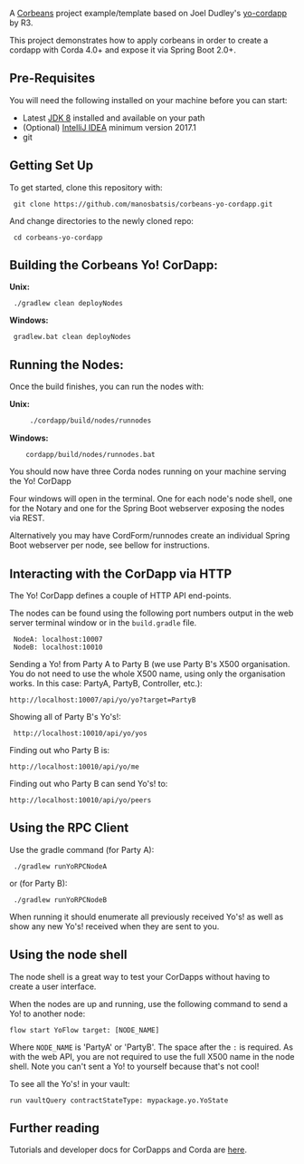 
A [Corbeans](https://manosbatsis.github.io/corbeans/) project example/template 
based on Joel Dudley's [yo-cordapp](https://github.com/corda/samples/tree/release-V3/yo-cordapp) by R3.

This project demonstrates how to apply corbeans in order to create a cordapp with Corda 4.0+ and 
expose it via Spring Boot 2.0+.

## Pre-Requisites

You will need the following installed on your machine before you can start:

* Latest [JDK 8](http://www.oracle.com/technetwork/java/javase/downloads/jdk8-downloads-2133151.html) 
  installed and available on your path
* (Optional) [IntelliJ IDEA](https://www.jetbrains.com/idea/download/) minimum version 2017.1
* git

## Getting Set Up

To get started, clone this repository with:

     git clone https://github.com/manosbatsis/corbeans-yo-cordapp.git

And change directories to the newly cloned repo:

     cd corbeans-yo-cordapp

## Building the Corbeans Yo! CorDapp:

**Unix:** 

     ./gradlew clean deployNodes

**Windows:**

     gradlew.bat clean deployNodes

## Running the Nodes:

Once the build finishes, you can run the nodes with:

**Unix:**

```bash
     ./cordapp/build/nodes/runnodes
```

**Windows:**

```
    cordapp/build/nodes/runnodes.bat
```

You should now have three Corda nodes running on your machine serving
the Yo! CorDapp

Four windows will open in the terminal. One for each node's node shell, 
one for the Notary and one for the Spring Boot webserver exposing the nodes via REST.

Alternatively you may have CordForm/runnodes create an individual Spring Boot webserver 
per node, see bellow for instructions.

## Interacting with the CorDapp via HTTP

The Yo! CorDapp defines a couple of HTTP API end-points.

The nodes can be found using the following port numbers output in the web server
terminal window or in the `build.gradle` file.

     NodeA: localhost:10007
     NodeB: localhost:10010

Sending a Yo! from Party A to Party B (we use Party B's X500 organisation. You do not need to use the whole X500 name,
using only the organisation works. In this case: PartyA, PartyB, Controller, etc.):

    http://localhost:10007/api/yo/yo?target=PartyB

Showing all of Party B's Yo's!:

     http://localhost:10010/api/yo/yos
     
Finding out who Party B is:

    http://localhost:10010/api/yo/me

Finding out who Party B can send Yo's! to:

    http://localhost:10010/api/yo/peers

## Using the RPC Client

Use the gradle command (for Party A):

     ./gradlew runYoRPCNodeA
     
or (for Party B):
     
     ./gradlew runYoRPCNodeB

When running it should enumerate all previously received Yo's! as well as show any new Yo's! 
received when they are sent to you.

## Using the node shell

The node shell is a great way to test your CorDapps without having to create a user interface. 

When the nodes are up and running, use the following command to send a Yo! to another node:

    flow start YoFlow target: [NODE_NAME]
    
Where `NODE_NAME` is 'PartyA' or 'PartyB'. The space after the `:` is required. As with the web API, you are not 
required to use the full X500 name in the node shell. Note you can't sent a Yo! to yourself because that's not cool!

To see all the Yo's! in your vault:

    run vaultQuery contractStateType: mypackage.yo.YoState

## Further reading

Tutorials and developer docs for CorDapps and Corda are [here](https://docs.corda.net/).
